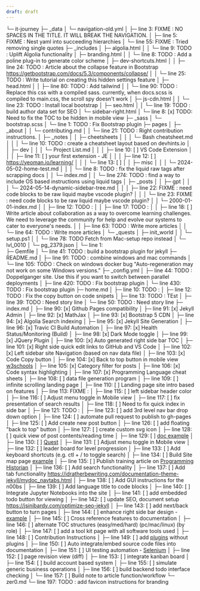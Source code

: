 ```yaml
---
draft: draft
---
```

└─ it-journey
   ├─ _data
   │  └─ navigation-old.yml
   │     ├─ line 3: FIXME : NO SPACES IN THE TITLE. IT WILL BREAK THE NAVIGATION.
   │     ├─ line 5: FIXME : Nest yaml into succeeding hierarchies
   │     └─ line 55: FIXME : Tried removing single quotes
   ├─ _includes
   │  ├─ algolia.html
   │  │  └─ line 9: TODO : Uplift Algolia functionality
   │  ├─ branding.html
   │  │  └─ line 8: TODO : Add a poline plug-in to generate color scheme
   │  ├─ dev-shortcuts.html
   │  │  ├─ line 24: TODO : Article about the collapse feature in Bootstrap https://getbootstrap.com/docs/5.3/components/collapse/
   │  │  └─ line 25: TODO : Write tutorial on creating this hidden settings feature
   │  ├─ head.html
   │  │  ├─ line 80: TODO : Add tailwind
   │  │  └─ line 90: TODO : Replace this css with a compiled sass. currently, when docs.scss is compiled to main.css, the scroll spy doesn't work
   │  ├─ js-cdn.html
   │  │  └─ line 23: TODO : Install local bootstrap
   │  ├─ seo.html
   │  │  └─ line 19: TODO : build author data set for SEO
   │  └─ sidebar-right.html
   │     └─ line 8: [x] TODO: Need to fix the TOC to be hidden in mobile view
   ├─ _sass
   │  └─ bootstrap.scss
   │     └─ line 1: TODO : Fix Bootstrap plugin
   ├─ pages
   │  ├─ _about
   │  │  └─ contributing.md
   │  │     └─ line 21: TODO : Right contribution instructions.
   │  ├─ _notes
   │  │  ├─ cheetsheets
   │  │  │  └─ Bash cheatsheet.md
   │  │  │     └─ line 10: TODO : create a cheatsheet layout based on devhints.io
   │  │  ├─ dev
   │  │  │  └─ Project List.md
   │  │  │     ├─ line 10: [ ] VS Code Extension
   │  │  │     ├─ line 11: [ ] your first extension - JE
   │  │  │     ├─ line 12: [ ] https://yeoman.io/learning/
   │  │  │     └─ line 13: [ ] 
   │  │  ├─ misc
   │  │  │  └─ 2024-05-02-home-test.md
   │  │  │     └─ line 8: TODO : fix the liquid raw tags after scrapping docs
   │  │  └─ index.md
   │  │     └─ line 274: TODO : find a way to include OS based instructions using liquid tags
   │  ├─ _posts
   │  │  ├─ gpt
   │  │  │  └─ 2024-05-14-dynamic-sidebar-tree.md
   │  │  │     ├─ line 22: FIXME : need code blocks to be raw liquid maybe vscode plugin?
   │  │  │     └─ line 23: FIXME : need code blocks to be raw liquid maybe vscode plugin?
   │  │  └─ 2000-01-01-index.md
   │  │     ├─ line 12: TODO :
   │  │     ├─ line 17: TODO :
   │  │     ├─ line 18: [ ] Write article about collaboration as a way to overcome learning challenges. We need to leverage the community for help and evolve our systems to cater to everyone's needs.
   │  │     ├─ line 63: TODO : Write more articles
   │  │     └─ line 64: TODO : Write more articles
   │  └─ _quests
   │     ├─ init_world
   │     │  └─ setup.ps1
   │     │     └─ line 78: TODO Fetch from Mac-setup repo instead
   │     └─ lvl_0010
   │        └─ pg_2379.json
   │           └─ line 1:  
   ├─ Gemfile
   │  └─ line 41: TODO : build a bootstrap plugin for jekyll
   ├─ README.md
   │  ├─ line 91: TODO : combine windows and mac commands
   │  └─ line 105: TODO : Check on windows docker bug "Auto-regeneration may not work on some Windows versions."
   ├─ _config.yml
   │  ├─ line 44: TODO : Doppelganger site. Use this if you want to switch between parallel deployments
   │  ├─ line 420: TODO : Fix bootstrap plugin
   │  └─ line 430: TODO : Fix bootstrap plugin
   ├─ home.md
   │  ├─ line 10: TODO :
   │  ├─ line 12: TODO : Fix the copy button on code snipets
   │  ├─ line 13: TODO : TEst
   │  ├─ line 39: TODO : Need story line
   │  └─ line 50: TODO : Need story line
   ├─ index.md
   │  ├─ line 90: [x] Github Pages compatibility
   │  ├─ line 91: [x] Jekyll Admin
   │  ├─ line 92: [x] MathJax
   │  ├─ line 93: [x] Bootstrap 5 CDN
   │  ├─ line 94: [x] Algolia Search indexing
   │  ├─ line 95: [x] Jekyll Site Generation
   │  ├─ line 96: [x] Travic CI Build Automation
   │  ├─ line 97: [x] Health Status/Monitoring (Build)
   │  ├─ line 98: [x] Dark Mode toggle
   │  ├─ line 99: [x] JQuery Plugin
   │  ├─ line 100: [x] Auto generated right side bar TOC
   │  ├─ line 101: [x] Right side quick edit links to GitHub and VS Code
   │  ├─ line 102: [x] Left sidebar site Navigation (based on nav data file)
   │  ├─ line 103: [x] Code Copy button
   │  ├─ line 104: [x] Back to top button in mobile view [w3schools](https://www.w3schools.com/howto/howto_js_scroll_to_top.asp)
   │  ├─ line 105: [x] Category filter for posts
   │  ├─ line 106: [x] Code syntax highlighting
   │  ├─ line 107: [x] Programming Language cheat sheets
   │  ├─ line 108: [ ] data file generation program
   │  ├─ line 109: [ ] infinite scrolling landing page
   │  ├─ line 110: [ ] Landing page site intro based on features
   │  ├─ line 113: FIXME :
   │  ├─ line 115: [ ] left sidebar header color
   │  ├─ line 116: [ ] Adjust menu toggle in Mobile view
   │  ├─ line 117: [ ] fix presentation of search results
   │  ├─ line 118: [ ] Need to fix quick index in side bar
   │  ├─ line 121: TODO :
   │  ├─ line 123: [ ] add 3rd level nav bar drop down option
   │  ├─ line 124: [ ] automate pull request to publish to gh-pages
   │  ├─ line 125: [ ] Add create new post button
   │  ├─ line 126: [ ] add floating "back to top" button
   │  ├─ line 127: [ ] create custom svg icon
   │  ├─ line 128: [ ] quick view of post contents/reading time
   │  ├─ line 129: [ ] [doc example](https://tmuxp.git-pull.com/index.html)
   │  ├─ line 130: [ ] [Quest](/quests/home)
   │  ├─ line 131: [ ] Adjust menu toggle in Mobile view
   │  ├─ line 132: [ ] leader board for level progression
   │  ├─ line 133: [ ] Add keyboard shortcuts (e.g. ctl + / to toggle search)
   │  ├─ line 134: [ ] Build Site map page [example](http://www.publicdomainsherpa.com/site-map.html)
   │  ├─ line 135: [ ] Publish training article on [Programming Historian](https://programminghistorian.org/)
   │  ├─ line 136: [ ] Add search functionality
   │  ├─ line 137: [ ] Add tab functionality https://idratherbewriting.com/documentation-theme-jekyll/mydoc_navtabs.html
   │  ├─ line 138: [ ] Add GUI instructions for the n00bs
   │  ├─ line 139: [ ] Add language title to code blocks
   │  ├─ line 140: [ ] Integrate Jupyter Notebooks into the site
   │  ├─ line 141: [ ] add embedded todo button for viewing
   │  ├─ line 142: [ ] update SEO, document setup https://jsinibardy.com/optimize-seo-jekyll
   │  ├─ line 143: [ ] add next/back button to turn pages
   │  ├─ line 144: [ ] enhance right side bar design - [example](https://bootstrap-themes.github.io/dashboard/docs/#whats-included)
   │  ├─ line 145: [ ] Cross reference features to documentation
   │  ├─ line 146: [ ] alternate TOC structures (easy/med/hard) (pc/mac/linux) (by role)
   │  ├─ line 147: [ ] add a tool kit page with all software tools used
   │  ├─ line 148: [ ] Contribution Instructions
   │  ├─ line 149: [ ] add [plugins](https://jekyllcodex.org/without-plugins/) without plugins
   │  ├─ line 150: [ ] Auto integrate/embed source code files into documentation
   │  ├─ line 151: [ ] UI testing automation - [Selenium](https://www.selenium.dev/)
   │  ├─ line 152: [ ] page revision view (diff)
   │  ├─ line 153: [ ] integrate kanban board
   │  ├─ line 154: [ ] build account based system
   │  ├─ line 155: [ ] simulate generic business operations
   │  ├─ line 156: [ ] build backend todo interface checking
   │  └─ line 157: [ ] Build note to article function/workflow
   └─ zer0.md
      └─ line 197: TODO : add favicon instructions for branding
